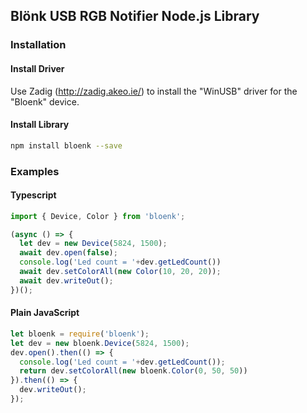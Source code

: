 ## Blönk USB RGB Notifier Node.js Library

### Installation

#### Install Driver
Use Zadig (http://zadig.akeo.ie/) to install the "WinUSB" driver for the "Bloenk" device.

#### Install Library
```bash
npm install bloenk --save
```

### Examples

#### Typescript
```typescript
import { Device, Color } from 'bloenk';

(async () => {
  let dev = new Device(5824, 1500);
  await dev.open(false);
  console.log('Led count = '+dev.getLedCount())
  await dev.setColorAll(new Color(10, 20, 20));
  await dev.writeOut();
})();
```

#### Plain JavaScript
```javascript
let bloenk = require('bloenk');
let dev = new bloenk.Device(5824, 1500);
dev.open().then(() => {
  console.log('Led count = '+dev.getLedCount());
  return dev.setColorAll(new bloenk.Color(0, 50, 50))
}).then(() => {
  dev.writeOut();
});
```
